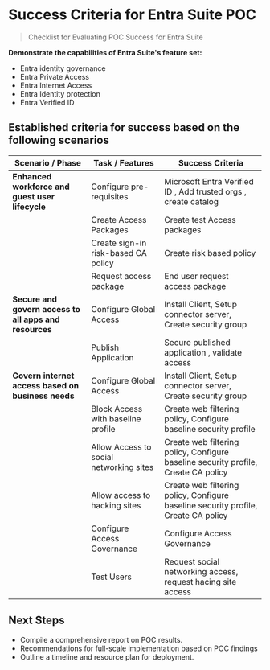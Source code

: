 # Success Criteria for Entra Suite POC

> Checklist for Evaluating POC Success for Entra Suite

**Demonstrate the capabilities of Entra Suite's feature set:** 

* Entra identity governance
* Entra Private Access
* Entra Internet Access
* Entra Identity protection
* Entra Verified ID

## Established criteria for success based on the following scenarios

| Scenario / Phase                                       | Task / Features                         | Success Criteria                                                                   |
|--------------------------------------------------------|-----------------------------------------|------------------------------------------------------------------------------------|
| **Enhanced workforce and guest user lifecycle**        | Configure pre-requisites                | Microsoft Entra Verified ID , Add trusted orgs , create catalog                    |
|                                                        | Create Access Packages                  | Create test Access packages                                                        |
|                                                        | Create sign-in risk-based CA policy     | Create risk based policy                                                           |
|                                                        | Request access package                  | End user request access package                                                    |
| **Secure and govern access to all apps and resources** | Configure Global Access                 | Install Client, Setup connector server, Create security group                      |
|                                                        | Publish Application                     | Secure published application , validate access                                     |
| **Govern internet access based on business needs**     | Configure Global Access                 | Install Client, Setup connector server, Create security group                      |
|                                                        | Block Access with baseline profile      | Create web filtering policy, Configure baseline security profile                   |
|                                                        | Allow Access to social networking sites | Create web filtering policy, Configure baseline security profile, Create CA policy |
|                                                        | Allow access to hacking sites           | Create web filtering policy, Configure baseline security profile, Create CA policy |
|                                                        | Configure Access  Governance            | Configure Access  Governance                                                       |
|                                                        | Test Users                              | Request social networking access, request hacing site access                       |

## Next Steps

* Compile a comprehensive report on POC results.
* Recommendations for full-scale implementation based on POC findings
* Outline a timeline and resource plan for deployment.